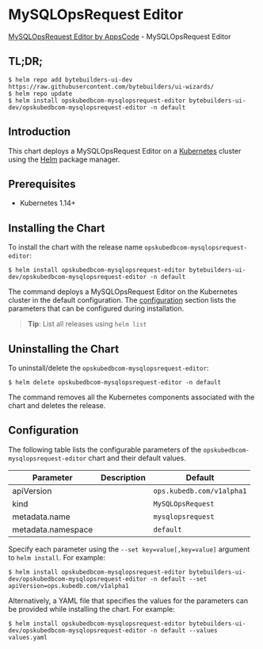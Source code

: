 # MySQLOpsRequest Editor

[MySQLOpsRequest Editor by AppsCode](https://byte.builders) - MySQLOpsRequest Editor

## TL;DR;

```console
$ helm repo add bytebuilders-ui-dev https://raw.githubusercontent.com/bytebuilders/ui-wizards/
$ helm repo update
$ helm install opskubedbcom-mysqlopsrequest-editor bytebuilders-ui-dev/opskubedbcom-mysqlopsrequest-editor -n default
```

## Introduction

This chart deploys a MySQLOpsRequest Editor on a [Kubernetes](http://kubernetes.io) cluster using the [Helm](https://helm.sh) package manager.

## Prerequisites

- Kubernetes 1.14+

## Installing the Chart

To install the chart with the release name `opskubedbcom-mysqlopsrequest-editor`:

```console
$ helm install opskubedbcom-mysqlopsrequest-editor bytebuilders-ui-dev/opskubedbcom-mysqlopsrequest-editor -n default
```

The command deploys a MySQLOpsRequest Editor on the Kubernetes cluster in the default configuration. The [configuration](#configuration) section lists the parameters that can be configured during installation.

> **Tip**: List all releases using `helm list`

## Uninstalling the Chart

To uninstall/delete the `opskubedbcom-mysqlopsrequest-editor`:

```console
$ helm delete opskubedbcom-mysqlopsrequest-editor -n default
```

The command removes all the Kubernetes components associated with the chart and deletes the release.

## Configuration

The following table lists the configurable parameters of the `opskubedbcom-mysqlopsrequest-editor` chart and their default values.

|     Parameter      | Description |          Default          |
|--------------------|-------------|---------------------------|
| apiVersion         |             | `ops.kubedb.com/v1alpha1` |
| kind               |             | `MySQLOpsRequest`         |
| metadata.name      |             | `mysqlopsrequest`         |
| metadata.namespace |             | `default`                 |


Specify each parameter using the `--set key=value[,key=value]` argument to `helm install`. For example:

```console
$ helm install opskubedbcom-mysqlopsrequest-editor bytebuilders-ui-dev/opskubedbcom-mysqlopsrequest-editor -n default --set apiVersion=ops.kubedb.com/v1alpha1
```

Alternatively, a YAML file that specifies the values for the parameters can be provided while
installing the chart. For example:

```console
$ helm install opskubedbcom-mysqlopsrequest-editor bytebuilders-ui-dev/opskubedbcom-mysqlopsrequest-editor -n default --values values.yaml
```
